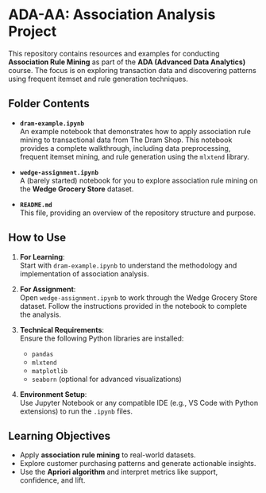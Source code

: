 # ADA-AA: Association Analysis Project

This repository contains resources and examples for conducting **Association Rule Mining** as part of the **ADA (Advanced Data Analytics)** course. The focus is on exploring transaction data and discovering patterns using frequent itemset and rule generation techniques.

## Folder Contents

- **`dram-example.ipynb`**  
  An example notebook that demonstrates how to apply association rule mining to transactional data from The Dram Shop. This notebook provides a complete walkthrough, including data preprocessing, frequent itemset mining, and rule generation using the `mlxtend` library.

- **`wedge-assignment.ipynb`**  
  A (barely started) notebook for you  to explore association rule mining on the **Wedge Grocery Store** dataset. 

- **`README.md`**  
  This file, providing an overview of the repository structure and purpose.

## How to Use

1. **For Learning**:  
   Start with `dram-example.ipynb` to understand the methodology and implementation of association analysis.

2. **For Assignment**:  
   Open `wedge-assignment.ipynb` to work through the Wedge Grocery Store dataset. Follow the instructions provided in the notebook to complete the analysis.

3. **Technical Requirements**:  
   Ensure the following Python libraries are installed:
   - `pandas`
   - `mlxtend`
   - `matplotlib`
   - `seaborn` (optional for advanced visualizations)

4. **Environment Setup**:  
   Use Jupyter Notebook or any compatible IDE (e.g., VS Code with Python extensions) to run the `.ipynb` files.

## Learning Objectives

- Apply **association rule mining** to real-world datasets.
- Explore customer purchasing patterns and generate actionable insights.
- Use the **Apriori algorithm** and interpret metrics like support, confidence, and lift.

